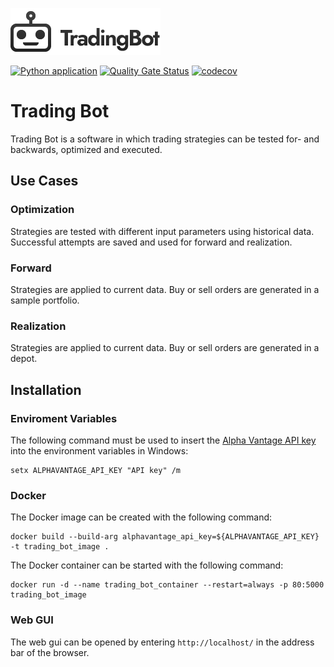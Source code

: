 ![logo](https://raw.githubusercontent.com/Asconius/media/master/trading-bot/logo.png)

[![Python application](https://github.com/Asconius/trading-bot/workflows/Python%20application/badge.svg)](https://github.com/Asconius/trading-bot/actions?query=workflow%3A%22Python+application%22)
[![Quality Gate Status](https://sonarcloud.io/api/project_badges/measure?project=Asconius_trading-bot&metric=alert_status)](https://sonarcloud.io/dashboard?id=Asconius_trading-bot)
[![codecov](https://codecov.io/gh/Asconius/trading-bot/branch/master/graph/badge.svg)](https://codecov.io/gh/Asconius/trading-bot)

# Trading Bot

Trading Bot is a software in which trading strategies can be tested for- and backwards, optimized and executed.

## Use Cases

### Optimization

Strategies are tested with different input parameters using historical data. Successful attempts are saved and used for
forward and realization.

### Forward

Strategies are applied to current data. Buy or sell orders are generated in a sample portfolio.

### Realization

Strategies are applied to current data. Buy or sell orders are generated in a depot.

## Installation

### Enviroment Variables

The following command must be used to insert the [Alpha Vantage API key][cb956311] into the environment variables in
Windows:

```batch
setx ALPHAVANTAGE_API_KEY "API key" /m
```

### Docker

The Docker image can be created with the following command:

```
docker build --build-arg alphavantage_api_key=${ALPHAVANTAGE_API_KEY} -t trading_bot_image .
```

The Docker container can be started with the following command:

```
docker run -d --name trading_bot_container --restart=always -p 80:5000 trading_bot_image
```

### Web GUI

The web gui can be opened by entering `http://localhost/` in the address bar of the browser.

[cb956311]: https://www.alphavantage.co/support/#api-key "Alpha Vantage API key"
